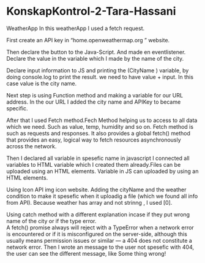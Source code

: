# KonskapKontrol-2-Tara-Hassani
 WeatherApp
In this weatherApp I used a fetch request. 

First create an API key in “home.openweathermap.org ” website.  

Then declare the button to the Java-Script. And made en eventlistener. Declare the value in the variable which I made by the name of the city.   

 Declare input information to JS and printing the (CityName ) variable, by doing console.log to print the result. we need to have value + input. In this case value is the city name.  

Next step is using Function method and making a variable for our URL address. In the our URL I added the city name and APIKey to became specific.   

After that I used Fetch method.Fech Method helping us to access to all data which we need. Such as value, temp, humidity and so on.
Fetch method is such as requests and responses. It also provides a global fetch() method that provides an easy, logical way to fetch resources asynchronously across the network.

Then I declared all variable in spesefic name in javascript I connected all variables to HTML variable which I created them already.Files can be uploaded using an HTML elements. Variable in JS can uploaded by using an HTML elements. 

 

 Using Icon API img icon website. Adding the cityName and the weather condition to make it spesefic when it uploadig a file (which we found all info from API). Because weather has array and not strinng , I used [0]. 


Using catch method with a different explanation incase if they put wrong name of the city or if the type error.  
A fetch() promise always will reject with a TypeError when a network error is encountered or if it is misconfigured on the server-side, although this usually means permission issues or similar — a 404 does not constitute a network error. Then I wrote an message to the user not spesefic with 404, the user can see the different message, like Some thing wrong! 